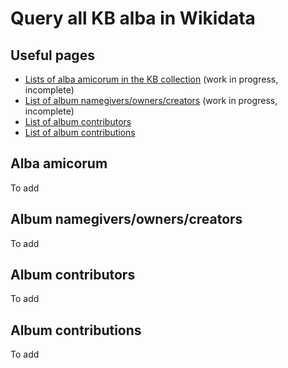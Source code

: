 # Query all KB alba in Wikidata

## Useful pages
* [Lists of alba amicorum in the KB collection](https://www.wikidata.org/wiki/Wikidata:WikiProject_Alba_amicorum_National_Library_of_the_Netherlands/Lists) (work in progress, incomplete)
* [List of album namegivers/owners/creators](https://www.wikidata.org/wiki/Wikidata:WikiProject_Alba_amicorum_National_Library_of_the_Netherlands/Album_owners)  (work in progress, incomplete)
* [List of album contributors](https://www.wikidata.org/wiki/Wikidata:WikiProject_Alba_amicorum_National_Library_of_the_Netherlands/Album_contributors )
* [List of album contributions](https://www.wikidata.org/wiki/Wikidata:WikiProject_Alba_amicorum_National_Library_of_the_Netherlands/Album_contributions)

## Alba amicorum
To add

## Album namegivers/owners/creators
To add

## Album contributors
To add

## Album contributions
To add
